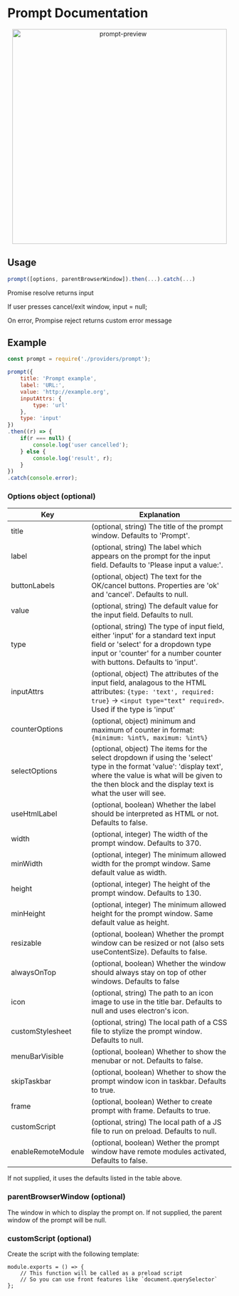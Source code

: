 # Prompt Documentation

<p align="center"><img width="482" alt="prompt-preview" src="https://user-images.githubusercontent.com/17620180/111753337-09c0c680-8897-11eb-8ce8-43de29c143bd.png"></p>

## Usage
```js
prompt([options, parentBrowserWindow]).then(...).catch(...)
```
Promise resolve returns input

If user presses cancel/exit window, input = null;

On error, Prompise reject returns custom error message
## Example

```js
const prompt = require('./providers/prompt');

prompt({
    title: 'Prompt example',
    label: 'URL:',
    value: 'http://example.org',
    inputAttrs: {
        type: 'url'
    },
    type: 'input'
})
.then((r) => {
    if(r === null) {
        console.log('user cancelled');
    } else {
        console.log('result', r);
    }
})
.catch(console.error);
```

### Options object (optional)

| Key                | Explanation                                                                                                                                                                                                                    |
| ------------------ | ------------------------------------------------------------------------------------------------------------------------------------------------------------------------------------------------------------------------------ |
| title              | (optional, string) The title of the prompt window. Defaults to 'Prompt'.                                                                                                                                                       |
| label              | (optional, string) The label which appears on the prompt for the input field. Defaults to 'Please input a value:'.                                                                                                             |
| buttonLabels       | (optional, object) The text for the OK/cancel buttons. Properties are 'ok' and 'cancel'. Defaults to null.                                                                                                                     |
| value              | (optional, string) The default value for the input field. Defaults to null.                                                                                                                                                    |
| type               | (optional, string) The type of input field, either 'input' for a standard text input field or 'select' for a dropdown type input or 'counter' for a number counter with buttons. Defaults to 'input'.                                                                         |
| inputAttrs         | (optional, object) The attributes of the input field, analagous to the HTML attributes: `{type: 'text', required: true}` -> `<input type="text" required>`. Used if the type is 'input'
| counterOptions     | (optional, object) minimum and maximum of counter in format: `{minimum: %int%, maximum: %int%} `                                     |
| selectOptions      | (optional, object) The items for the select dropdown if using the 'select' type in the format 'value': 'display text', where the value is what will be given to the then block and the display text is what the user will see. |
| useHtmlLabel       | (optional, boolean) Whether the label should be interpreted as HTML or not. Defaults to false.                                                                                                                                 |
| width              | (optional, integer) The width of the prompt window. Defaults to 370.                                                                                                                                                           |
| minWidth           | (optional, integer) The minimum allowed width for the prompt window. Same default value as width.                                                                                                                              |
| height             | (optional, integer) The height of the prompt window. Defaults to 130.                                                                                                                                                          |
| minHeight          | (optional, integer) The minimum allowed height for the prompt window. Same default value as height.                                                                                                                            |
| resizable          | (optional, boolean) Whether the prompt window can be resized or not (also sets useContentSize). Defaults to false.                                                                                                             |
| alwaysOnTop        | (optional, boolean) Whether the window should always stay on top of other windows. Defaults to false                                                                                                                           |
| icon               | (optional, string) The path to an icon image to use in the title bar. Defaults to null and uses electron's icon.                                                                                                               |
| customStylesheet   | (optional, string) The local path of a CSS file to stylize the prompt window. Defaults to null.                                                                                                                                |
| menuBarVisible     | (optional, boolean) Whether to show the menubar or not. Defaults to false.                                                                                                                                                     |
| skipTaskbar        | (optional, boolean) Whether to show the prompt window icon in taskbar. Defaults to true.                                                                                                                                       |
| frame              | (optional, boolean) Wether to create prompt with frame. Defaults to true.                                                                                                                                                      |
| customScript       | (optional, string) The local path of a JS file to run on preload. Defaults to null.                                                                                                                                            |
| enableRemoteModule | (optional, boolean) Wether the prompt window have remote modules activated, Defaults to false.                                                                                                                                 |

If not supplied, it uses the defaults listed in the table above.

### parentBrowserWindow (optional)

The window in which to display the prompt on. If not supplied, the parent window of the prompt will be null.

### customScript (optional)

Create the script with the following template:

```node
module.exports = () => {
    // This function will be called as a preload script
    // So you can use front features like `document.querySelector`
};
```
